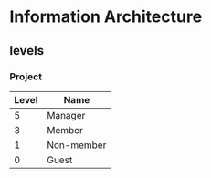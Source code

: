 # Information Architecture

## levels

### Project

| Level | Name       |
| ----- | ---------- |
| 5     | Manager    |
| 3     | Member     |
| 1     | Non-member |
| 0     | Guest      |
